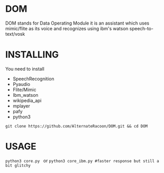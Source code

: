 # DOM
DOM stands for Data Operating Module
it is an assistant which uses mimic/flite as its voice
and recognizes using ibm's watson speech-to-text/vosk 
# INSTALLING
You need to install
- SpeechRecognition
- Pyaudio
- Flite/Mimic
- Ibm_watson
- wikipedia_api
- mplayer
- pafy
- python3

`
git clone https://github.com/AlternateRacoon/DOM.git && cd DOM
`
# USAGE
`
python3 core.py 
`
or
`
python3 core_ibm.py #faster response but still a bit glitchy
`
